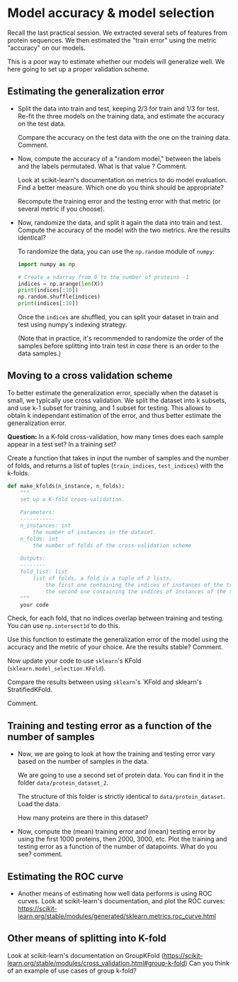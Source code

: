 # Model accuracy & model selection

Recall the last practical session. We extracted several sets of features from
protein sequences. We then estimated the "train error" using the metric
"accuracy" on our models.

This is a poor way to estimate whether our models will generalize well. We
here going to set up a proper validation scheme.

## Estimating the generalization error

- Split the data into train and test, keeping 2/3 for train and 1/3 for test.
  Re-fit the three models on the training data, and estimate the accuracy on
  the test data.

  Compare the accuracy on the test data with the one on the training data.
  Comment.

- Now, compute the accuracy of a "random model," between the labels and the
  labels permutated. What is that value ?
  Comment.

  Look at scikit-learn's documentation on metrics to do model evaluation. Find
  a better measure. Which one do you think should be appropriate?

  Recompute the training error and the testing error with that metric (or
  several metric if you choose).

- Now, randomize the data, and split it again the data into train and test.
  Compute the accuracy of the model with the two metrics. Are the results
  identical?

  To randomize the data, you can use the `np.random` module of `numpy`:
  
  ```python
  import numpy as np

  # Create a ndarray from 0 to the number of proteins -1
  indices = np.arange(len(X))
  print(indices[:10])
  np.random.shuffle(indices)
  print(indices[:10])
  ```
  
  Once the `indices` are shuffled, you can split your dataset in train and
  test using numpy's indexing strategy.

  (Note that in practice, it's recommended to randomize the order of the
  samples before splitting into train test *in case* there is an order to the
  data samples.)

## Moving to a cross validation scheme

To better estimate the generalization error, specially when the dataset is
small, we typically use cross validation. We split the dataset into k subsets,
and use k-1 subset for training, and 1 subset for testing. This allows to
obtain k independant estimation of the error, and thus better estimate the
generalization error.

**Question:** In a K-fold cross-validation, how many times does each sample
appear in a test set? In a training set?  

Create a function that takes in input the number of samples and the number of
folds, and returns a list of tuples (`train_indices`, `test_indices`) with the
k-folds.

```python
def make_kfolds(n_instance, n_folds):
    """
    set up a K-fold croos-validation.
    
    Parameters:
    -----------
    n_instances: int
        the number of instances in the dataset.
    n_folds: int
        the number of folds of the cross-validation scheme
        
    Outputs:
    --------
    fold_list: list
        list of folds, a fold is a tuple of 2 lists, 
            the first one containing the indices of instances of the training set,
            the second one containing the indices of instances of the test set
    """
    your code
```

Check, for each fold, that no indices overlap between training and testing.
You can use `np.intersect1d` to do this.

Use this function to estimate the generalization error of the model using the
accuracy and the metric of your choice. Are the results stable? Comment.

Now update your code to use `sklearn`'s KFold
(`sklearn.model_selection.KFold`).

Compare the results between using `sklearn`'s `KFold and sklearn's
StratifiedKFold.

Comment.

## Training and testing error as a function of the number of samples

- Now, we are going to look at how the training and testing error vary based
  on the number of samples in the data.

  We are going to use a second set of protein data. You can find it in the folder
  `data/protein_dataset_2`.

  The structure of this folder is strictly identical to `data/protein_dataset`. Load the data.

  How many proteins are there in this dataset?

- Now, compute the (mean) training error and (mean) testing error by using the first 1000
  proteins, then 2000, 3000,  etc. Plot the training and testing error as a
  function of the number of datapoints. What do you see?
  comment.

## Estimating the ROC curve

- Another means of estimating how well data performs is using ROC curves. Look
  at scikit-learn's documentation, and plot the ROC curves:
  https://scikit-learn.org/stable/modules/generated/sklearn.metrics.roc_curve.html

## Other means of splitting into K-fold

Look at scikit-learn's documentation on GroupKFold
(https://scikit-learn.org/stable/modules/cross_validation.html#group-k-fold)
Can you think of an example of use cases of group k-fold?

